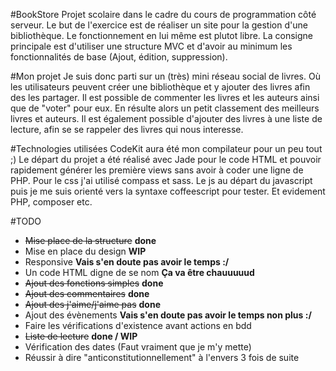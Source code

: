 #BookStore
Projet scolaire dans le cadre du cours de programmation côté serveur. 
Le but de l'exercice est de réaliser un site pour la gestion d'une bibliothèque. Le fonctionnement en lui même est plutot libre.
La consigne principale est d'utiliser une structure MVC et d'avoir au minimum les fonctionnalités de base (Ajout, édition, suppression).

#Mon projet
Je suis donc parti sur un (très) mini réseau social de livres. Où les utilisateurs peuvent créer une bibliothèque et y ajouter des livres afin des les partager.
Il est possible de commenter les livres et les auteurs ainsi que de "voter" pour eux. En résulte alors un petit classement des meilleurs livres et auteurs. 
Il est également possible d'ajouter des livres à une liste de lecture, afin se se rappeler des livres qui nous interesse.

#Technologies utilisées
CodeKit aura été mon compilateur pour un peu tout ;)
Le départ du projet a été réalisé avec Jade pour le code HTML et pouvoir rapidement générer les première views sans avoir à coder une ligne de PHP.
Pour le css j'ai utilisé compass et sass.
Le js au départ du javascript puis je me suis orienté vers la syntaxe coffeescript pour tester.
Et evidement PHP, composer etc.

#TODO
- ~~Mise place de la structure~~ **done**
- Mise en place du design **WIP**
- Responsive **Vais s'en doute pas avoir le temps :/**
- Un code HTML digne de se nom **Ça va être chauuuuud**
- ~~Ajout des fonctions simples~~ **done** 
- ~~Ajout des commentaires~~ **done** 
- ~~Ajout des j'aime/j'aime pas~~ **done** 
- Ajout des évènements **Vais s'en doute pas avoir le temps non plus :/**
- Faire les vérifications d'existence avant actions en bdd
- ~~Liste de lecture~~ **done / WIP**  
- Vérification des dates (Faut vraiment que je m'y mette) 
- Réussir à dire "anticonstitutionnellement" à l'envers 3 fois de suite